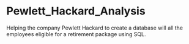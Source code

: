 # Pewlett_Hackard_Analysis
Helping the company Pewlett Hackard to create a database will all the employees eligible for a retirement package using SQL.
